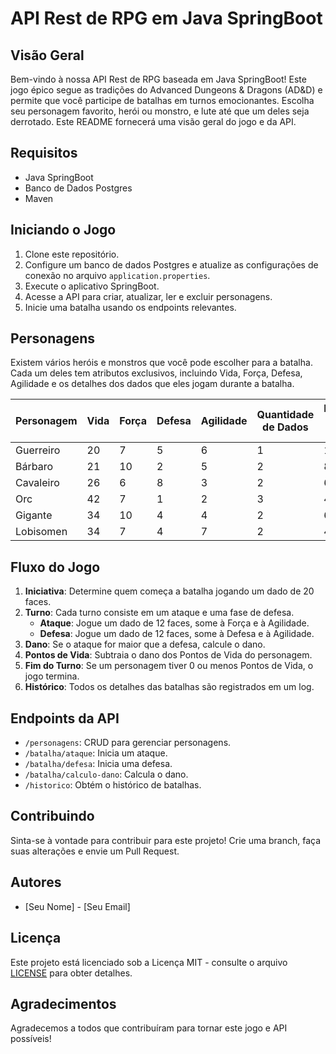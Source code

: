 # API Rest de RPG em Java SpringBoot

## Visão Geral
Bem-vindo à nossa API Rest de RPG baseada em Java SpringBoot! Este jogo épico segue as tradições do Advanced Dungeons & Dragons (AD&D) e permite que você participe de batalhas em turnos emocionantes. Escolha seu personagem favorito, herói ou monstro, e lute até que um deles seja derrotado. Este README fornecerá uma visão geral do jogo e da API.

## Requisitos
- Java SpringBoot
- Banco de Dados Postgres
- Maven

## Iniciando o Jogo
1. Clone este repositório.
2. Configure um banco de dados Postgres e atualize as configurações de conexão no arquivo `application.properties`.
3. Execute o aplicativo SpringBoot.
4. Acesse a API para criar, atualizar, ler e excluir personagens.
5. Inicie uma batalha usando os endpoints relevantes.

## Personagens
Existem vários heróis e monstros que você pode escolher para a batalha. Cada um deles tem atributos exclusivos, incluindo Vida, Força, Defesa, Agilidade e os detalhes dos dados que eles jogam durante a batalha.

| Personagem  | Vida | Força | Defesa | Agilidade | Quantidade de Dados | Faces do Dado |
|-------------|------|-------|--------|-----------|----------------------|----------------|
| Guerreiro   | 20   | 7     | 5      | 6         | 1                    | 12             |
| Bárbaro     | 21   | 10    | 2      | 5         | 2                    | 8              |
| Cavaleiro   | 26   | 6     | 8      | 3         | 2                    | 6              |
| Orc         | 42   | 7     | 1      | 2         | 3                    | 4              |
| Gigante     | 34   | 10    | 4      | 4         | 2                    | 6              |
| Lobisomen   | 34   | 7     | 4      | 7         | 2                    | 4              |

## Fluxo do Jogo
1. **Iniciativa**: Determine quem começa a batalha jogando um dado de 20 faces.
2. **Turno**: Cada turno consiste em um ataque e uma fase de defesa.
   - **Ataque**: Jogue um dado de 12 faces, some à Força e à Agilidade.
   - **Defesa**: Jogue um dado de 12 faces, some à Defesa e à Agilidade.
3. **Dano**: Se o ataque for maior que a defesa, calcule o dano.
4. **Pontos de Vida**: Subtraia o dano dos Pontos de Vida do personagem.
5. **Fim do Turno**: Se um personagem tiver 0 ou menos Pontos de Vida, o jogo termina.
6. **Histórico**: Todos os detalhes das batalhas são registrados em um log.

## Endpoints da API
- `/personagens`: CRUD para gerenciar personagens.
- `/batalha/ataque`: Inicia um ataque.
- `/batalha/defesa`: Inicia uma defesa.
- `/batalha/calculo-dano`: Calcula o dano.
- `/historico`: Obtém o histórico de batalhas.

## Contribuindo
Sinta-se à vontade para contribuir para este projeto! Crie uma branch, faça suas alterações e envie um Pull Request.

## Autores
- [Seu Nome] - [Seu Email]

## Licença
Este projeto está licenciado sob a Licença MIT - consulte o arquivo [LICENSE](LICENSE) para obter detalhes.

## Agradecimentos
Agradecemos a todos que contribuíram para tornar este jogo e API possíveis!


